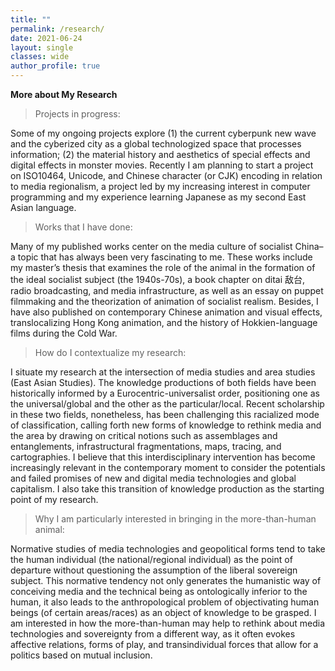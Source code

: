 ```yaml
---
title: ""
permalink: /research/
date: 2021-06-24 
layout: single
classes: wide
author_profile: true
---
```


<b>More about My Research</b>

> Projects in progress:

Some of my ongoing projects explore (1) the current cyberpunk new wave and the cyberized city as a global technologized space that processes information; (2) the material history and aesthetics of special effects and digital effects in monster movies. Recently I am planning to start a project on ISO10464, Unicode, and Chinese character (or CJK) encoding in relation to media regionalism, a project led by my increasing interest in computer programming and my experience learning Japanese as my second East Asian language.

>Works that I have done:

Many of my published works center on the media culture of socialist China–a topic that has always been very fascinating to me. These works include my master’s thesis that examines the role of the animal in the formation of the ideal socialist subject (the 1940s-70s), a book chapter on ditai 敌台, radio broadcasting, and media infrastructure, as well as an essay on puppet filmmaking and the theorization of animation of socialist realism. Besides, I have also published on contemporary Chinese animation and visual effects, translocalizing Hong Kong animation, and the history of Hokkien-language films during the Cold War. 

> How do I contextualize my research:

I situate my research at the intersection of media studies and area studies (East Asian Studies). The knowledge productions of both fields have been historically informed by a Eurocentric-universalist order, positioning one as the universal/global and the other as the particular/local. Recent scholarship in these two fields, nonetheless, has been challenging this racialized mode of classification, calling forth new forms of knowledge to rethink media and the area by drawing on critical notions such as assemblages and entanglements, infrastructural fragmentations, maps, tracing, and cartographies. I believe that this interdisciplinary intervention has become increasingly relevant in the contemporary moment to consider the potentials and failed promises of new and digital media technologies and global capitalism. I also take this transition of knowledge production as the starting point of my research.

>Why I am particularly interested in bringing in the more-than-human animal:

Normative studies of media technologies and geopolitical forms tend to take the human individual (the national/regional individual) as the point of departure without questioning the assumption of the liberal sovereign subject. This normative tendency not only generates the humanistic way of conceiving media and the technical being as ontologically inferior to the human, it also leads to the anthropological problem of objectivating human beings (of certain areas/races) as an object of knowledge to be grasped. I am interested in how the more-than-human may help to rethink about media technologies and sovereignty from a different way, as it often evokes affective relations, forms of play, and transindividual forces that allow for a politics based on mutual inclusion. 

